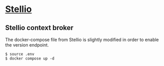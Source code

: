 # [Stellio](https://github.com/stellio-hub/stellio-context-broker)

## Stellio context broker


The docker-compose file from Stellio is slightly modified in order to enable the version endpoint.

```console
$ source .env
$ docker compose up -d
```